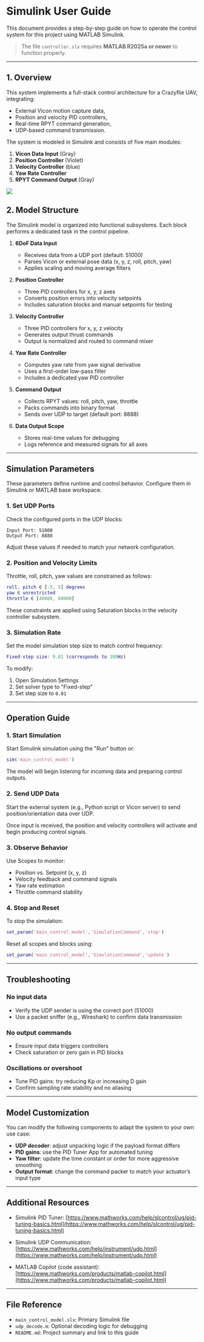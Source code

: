 # Simulink User Guide

This document provides a step-by-step guide on how to operate the control system for this project using MATLAB Simulink.
> The file `controller.slx` requires **MATLAB R2025a or newer** to function properly.

---


## 1. Overview

This system implements a full-stack control architecture for a Crazyflie UAV, integrating:

* External Vicon motion capture data,
* Position and velocity PID controllers,
* Real-time RPYT command generation,
* UDP-based command transmission.

The system is modeled in Simulink and consists of five main modules:

1. **Vicon Data Input** (Gray)
2. **Position Controller**  (Violet)
3. **Velocity Controller** (blue)
4. **Yaw Rate Controller** 
5. **RPYT Command Output** (Gray)
   
![](https://github.com/Lee-Chun-Yi/NCKU-Quadrotor-Navigation/blob/main/image/Matlab_structure_page-0001.jpg)

## 2. Model Structure

The Simulink model is organized into functional subsystems. Each block performs a dedicated task in the control pipeline.

1. **6DoF Data Input**

   * Receives data from a UDP port (default: 51000)
   * Parses Vicon or external pose data (x, y, z, roll, pitch, yaw)
   * Applies scaling and moving average filters

2. **Position Controller**

   * Three PID controllers for x, y, z axes
   * Converts position errors into velocity setpoints
   * Includes saturation blocks and manual setpoints for testing

3. **Velocity Controller**

   * Three PID controllers for x, y, z velocity
   * Generates output thrust commands
   * Output is normalized and routed to command mixer

4. **Yaw Rate Controller**

   * Computes yaw rate from yaw signal derivative
   * Uses a first-order low-pass filter
   * Includes a dedicated yaw PID controller

5. **Command Output**

   * Collects RPYT values: roll, pitch, yaw, throttle
   * Packs commands into binary format
   * Sends over UDP to target (default port: 8888)

6. **Data Output Scope**

   * Stores real-time values for debugging
   * Logs reference and measured signals for all axes

---

## Simulation Parameters

These parameters define runtime and control behavior. Configure them in Simulink or MATLAB base workspace.

### 1. Set UDP Ports

Check the configured ports in the UDP blocks:

```text
Input Port: 51000
Output Port: 8888
```

Adjust these values if needed to match your network configuration.

### 2. Position and Velocity Limits

Throttle, roll, pitch, yaw values are constrained as follows:

```matlab
roll, pitch ∈ [-5, 5] degrees
yaw ∈ unrestricted
throttle ∈ [40000, 60000]
```

These constraints are applied using Saturation blocks in the velocity controller subsystem.

### 3. Simulation Rate

Set the model simulation step size to match control frequency:

```matlab
Fixed-step size: 0.01 (corresponds to 100Hz)
```

To modify:

1. Open Simulation Settings
2. Set solver type to "Fixed-step"
3. Set step size to `0.01`

---

## Operation Guide

### 1. Start Simulation

Start Simulink simulation using the "Run" button or:

```matlab
sim('main_control_model')
```

The model will begin listening for incoming data and preparing control outputs.

### 2. Send UDP Data

Start the external system (e.g., Python script or Vicon server) to send position/orientation data over UDP.

Once input is received, the position and velocity controllers will activate and begin producing control signals.

### 3. Observe Behavior

Use Scopes to monitor:

* Position vs. Setpoint (x, y, z)
* Velocity feedback and command signals
* Yaw rate estimation
* Throttle command stability

### 4. Stop and Reset

To stop the simulation:

```matlab
set_param('main_control_model','SimulationCommand','stop')
```

Reset all scopes and blocks using:

```matlab
set_param('main_control_model','SimulationCommand','update')
```

---

## Troubleshooting

### No input data

* Verify the UDP sender is using the correct port (51000)
* Use a packet sniffer (e.g., Wireshark) to confirm data transmission

### No output commands

* Ensure input data triggers controllers
* Check saturation or zero gain in PID blocks

### Oscillations or overshoot

* Tune PID gains: try reducing Kp or increasing D gain
* Confirm sampling rate stability and no aliasing

---

## Model Customization

You can modify the following components to adapt the system to your own use case:

* **UDP decoder**: adjust unpacking logic if the payload format differs
* **PID gains**: use the PID Tuner App for automated tuning
* **Yaw filter**: update the time constant or order for more aggressive smoothing
* **Output format**: change the command packer to match your actuator’s input type

---

## Additional Resources

* Simulink PID Tuner:
  [https://www.mathworks.com/help/slcontrol/ug/pid-tuning-basics.html](https://www.mathworks.com/help/slcontrol/ug/pid-tuning-basics.html)

* Simulink UDP Communication:
  [https://www.mathworks.com/help/instrument/udp.html](https://www.mathworks.com/help/instrument/udp.html)

* MATLAB Copilot (code assistant):
  [https://www.mathworks.com/products/matlab-copilot.html](https://www.mathworks.com/products/matlab-copilot.html)

---

## File Reference

* `main_control_model.slx`: Primary Simulink file
* `udp_decode.m`: Optional decoding logic for debugging
* `README.md`: Project summary and link to this guide

